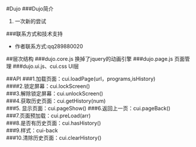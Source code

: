 #Dujo
###Dujo简介

1. 一次新的尝试

###联系方式和技术支持

+ 作者联系方式:qq289880020

##层次结构
###dujo.core.js  换掉了jquery的动画引擎
###dujo.page.js  页面管理
###dujo.ui.js、cui.css UI层

##API
###1.加载页面：cui.loadPage(url，programs,isHistory)                                       
####2.锁定屏幕：cui.lockScreen()                                                                          
###3.解除锁定屏幕：cui.unlockScreen()                                                               
###4.获取历史页面：cui.getHistory(num)                                                           
###5. 显示页面：cui.pageShow()
###6.返回上一页：cui.pageBack()                                                                        
###7.页面预加载：cui.preLoad(arr)                                                                      
###8.是否有历史页面：cui.hasHistory()                                                                    
###9.样式：cui-back                                                                                              
###10.清除历史页面：cui.clearHistory()  
